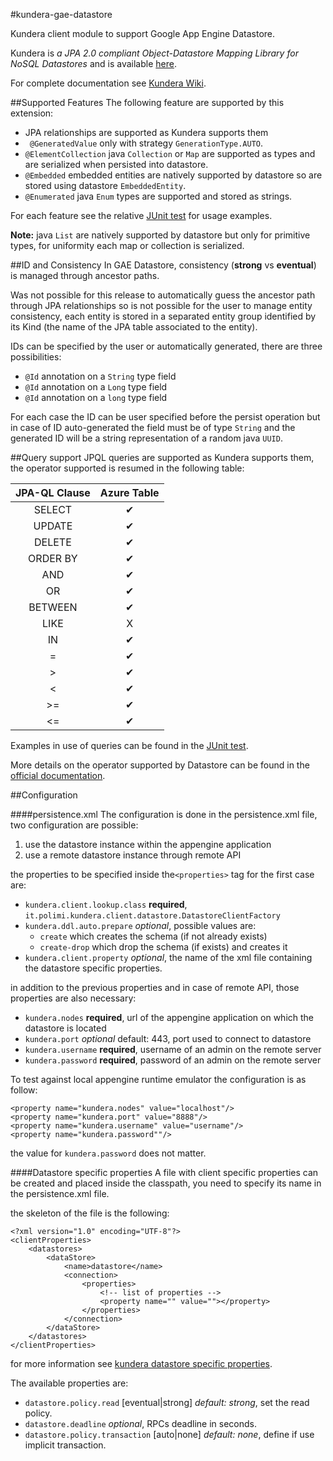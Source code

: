 
#kundera-gae-datastore

Kundera client module to support Google App Engine Datastore.

Kundera is _a JPA 2.0 compliant Object-Datastore Mapping Library for NoSQL Datastores_ and is available [here](https://github.com/impetus-opensource/Kundera).

For complete documentation see [Kundera Wiki](https://github.com/impetus-opensource/Kundera/wiki).

##Supported Features
The following feature are supported by this extension:

- JPA relationships are supported as Kundera supports them
- ` @GeneratedValue` only with strategy `GenerationType.AUTO`.
- `@ElementCollection` java `Collection` or `Map` are supported as types and are serialized when persisted into datastore.
- `@Embedded` embedded entities are natively supported by datastore so are stored using datastore `EmbeddedEntity`.
- `@Enumerated` java `Enum` types are supported and stored as strings.

For each feature see the relative [JUnit test](https://github.com/Arci/kundera-azure-table/tree/master/src/test/java/it/polimi/kundera/client/azuretable/tests) for usage examples.

__Note:__ java `List` are natively supported by datastore but only for primitive types, for uniformity each map or collection is serialized.

##ID and Consistency
In GAE Datastore, consistency (__strong__ vs __eventual__) is managed through ancestor paths.

Was not possible for this release to automatically guess the ancestor path through JPA relationships so is not possible for the user to manage entity consistency, each entity is stored in a separated entity group identified by its Kind (the name of the JPA table associated to the entity).

IDs can be specified by the user or automatically generated, there are three possibilities:

- `@Id` annotation on a `String` type field
- `@Id` annotation on a `Long` type field
- `@Id` annotation on a `long` type field

For each case the ID can be user specified before the persist operation but in case of ID auto-generated the field must be of type `String` and the generated ID will be a string representation of a random java `UUID`.

##Query support
JPQL queries are supported as Kundera supports them, the operator supported is resumed in the following table:

| JPA-QL Clause | Azure Table |
|:-------------:|:-----------:|
| SELECT        | &#10004;    |
| UPDATE        | &#10004;    |
| DELETE        | &#10004;    |
| ORDER BY      | &#10004;    |
| AND           | &#10004;    |
| OR            | &#10004;    |
| BETWEEN       | &#10004;    |
| LIKE          | X           |
| IN            | &#10004;    |
| =             | &#10004;    |
| >             | &#10004;    |
| <             | &#10004;    |
| >=            | &#10004;    |
| <=            | &#10004;    |

Examples in use of queries can be found in the [JUnit test](https://github.com/Arci/kundera-gae-datastore/blob/master/src/test/java/it/polimi/kundera/client/datastore/tests/DatastoreQueryTest.java).

More details on the operator supported by Datastore can be found in the [official documentation](https://cloud.google.com/appengine/docs/java/datastore/queries).

##Configuration

####persistence.xml
The configuration is done in the persistence.xml file, two configuration are possible:

1. use the datastore instance within the appengine application
2. use a remote datastore instance through remote API

the properties to be specified inside the`<properties>` tag for the first case are:

- `kundera.client.lookup.class` __required__, `it.polimi.kundera.client.datastore.DatastoreClientFactory`
- `kundera.ddl.auto.prepare` _optional_, possible values are:
  - `create` which creates the schema (if not already exists)
  - `create-drop` which drop the schema (if exists) and creates it
- `kundera.client.property` _optional_, the name of the xml file containing the datastore specific properties.

in addition to the previous properties and in case of remote API, those properties are also necessary:

- `kundera.nodes` __required__, url of the appengine application on which the datastore is located
- `kundera.port` _optional_ default: 443, port used to connect to datastore
- `kundera.username` __required__, username of an admin on the remote server
- `kundera.password` __required__, password of an admin on the remote server

To test against local appengine runtime emulator the configuration is as follow:
```
<property name="kundera.nodes" value="localhost"/>
<property name="kundera.port" value="8888"/>
<property name="kundera.username" value="username"/>
<property name="kundera.password""/>
```
the value for `kundera.password` does not matter.

####Datastore specific properties
A file with client specific properties can be created and placed inside the classpath, you need to specify its name in the persistence.xml file.

the skeleton of the file is the following:

```
<?xml version="1.0" encoding="UTF-8"?>
<clientProperties>
    <datastores>
        <dataStore>
            <name>datastore</name>
            <connection>
                <properties>
                    <!-- list of properties -->
                    <property name="" value=""></property>
                </properties>
            </connection>
        </dataStore>
    </datastores>
</clientProperties>
```
for more information see [kundera datastore specific properties](https://github.com/impetus-opensource/Kundera/wiki/Data-store-Specific-Configuration).

The available properties are:

- `datastore.policy.read` [eventual|strong] _default: strong_, set the read policy.
- `datastore.deadline` _optional_, RPCs deadline in seconds.
- `datastore.policy.transaction` [auto|none] _default: none_, define if use implicit transaction.
